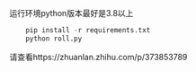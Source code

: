运行环境python版本最好是3.8以上
```python
    pip install -r requirements.txt
    python roll.py
```

请查看https://zhuanlan.zhihu.com/p/373853789